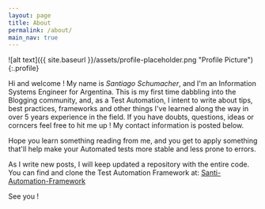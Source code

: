 ```yaml
---
layout: page
title: About
permalink: /about/
main_nav: true
---
```


![alt text]({{ site.baseurl }}/assets/profile-placeholder.png "Profile Picture"){:.profile}

Hi and welcome ! My name is <i>Santiago Schumacher</i>, and I'm an Information Systems Engineer for Argentina. 
This is my first time dabbling into the Blogging community, and, as a Test Automation, I intent to write about tips, best practices, frameworks and other things I've learned along the way in over 5 years experience in the field.
If you have doubts, questions, ideas or corncers feel free to hit me up ! My contact information is posted below.

Hope you learn something reading from me, and you get to apply something that'll help make your Automated tests more stable and less prone to errors.<br/>

As I write new posts, I will keep updated a repository with the entire code.
You can find and clone the Test Automation Framework at: <a href='https://github.com/santiautomation/santi-automation-framework'>Santi-Automation-Framework</a>

See you !